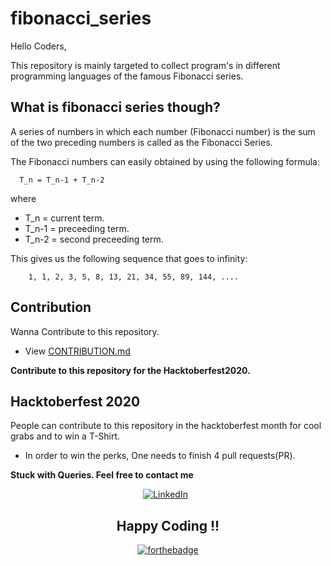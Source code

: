 # fibonacci_series

Hello Coders,

This repository is mainly targeted to collect program's in different programming languages of the famous Fibonacci series.

## What is fibonacci series though?

A series of numbers in which each number (Fibonacci number) is the sum of the two preceding numbers is called as the Fibonacci Series.

The Fibonacci numbers can easily obtained by using the following formula:

      T_n = T_n-1 + T_n-2 
where  
   - T_n = current term.
   - T_n-1 = preceeding term.
   - T_n-2 = second preceeding term.

This gives us the following sequence that goes to infinity:

        1, 1, 2, 3, 5, 8, 13, 21, 34, 55, 89, 144, ....

## Contribution

Wanna Contribute to this repository.

- View [CONTRIBUTION.md](https://github.com/fharookshaik/fibonacci_series/blob/main/CONTRIBUTION.md)

**Contribute to this repository for the Hacktoberfest2020.** 

## Hacktoberfest 2020

People can contribute to this repository in the hacktoberfest month for cool grabs and to win a T-Shirt.
 - In order to win the perks, One needs to finish 4 pull requests(PR).
 
 
 
**Stuck with Queries. Feel free to contact me** 

<div align="center">

<a href="https://www.linkedin.com/in/fharook-shaik-7a757b181/" target="_blank"><img src="https://img.shields.io/badge/LinkedIn-%230077B5.svg?&style=flat-square&logo=linkedin&logoColor=white" alt="LinkedIn"></a> &nbsp; 
 
<div align="center" width="50">

</div>

 
## Happy Coding !!

[![forthebadge](https://forthebadge.com/images/badges/built-with-love.svg)](https://forthebadge.com)

